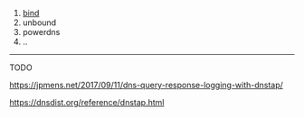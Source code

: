 
1. [bind](bind9.md)
1. unbound 
1. powerdns
1. ..

----------

TODO


https://jpmens.net/2017/09/11/dns-query-response-logging-with-dnstap/

https://dnsdist.org/reference/dnstap.html
